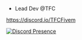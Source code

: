 - Lead Dev @TFC

https://discord.io/TFCFivem

[![Discord Presence](https://lanyard-profile-readme.vercel.app/api/534770707628818433?theme=dark&bg=000000&animated=true&hideDiscrim=false&borderRadius=10px&idleMessage=Suck%20your%20mum)](https://discord.com/users/534770707628818433)
